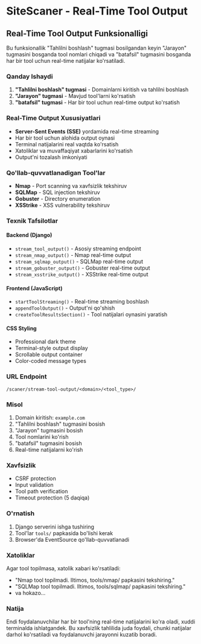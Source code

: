 # SiteScaner - Real-Time Tool Output

## Real-Time Tool Output Funksionalligi

Bu funksionallik "Tahlilni boshlash" tugmasi bosilgandan keyin "Jarayon" tugmasini bosganda tool nomlari chiqadi va "batafsil" tugmasini bosganda har bir tool uchun real-time natijalar ko'rsatiladi.

### Qanday Ishaydi

1. **"Tahlilni boshlash" tugmasi** - Domainlarni kiritish va tahlilni boshlash
2. **"Jarayon" tugmasi** - Mavjud tool'larni ko'rsatish
3. **"batafsil" tugmasi** - Har bir tool uchun real-time output ko'rsatish

### Real-Time Output Xususiyatlari

- **Server-Sent Events (SSE)** yordamida real-time streaming
- Har bir tool uchun alohida output oynasi
- Terminal natijalarini real vaqtda ko'rsatish
- Xatoliklar va muvaffaqiyat xabarlarini ko'rsatish
- Output'ni tozalash imkoniyati

### Qo'llab-quvvatlanadigan Tool'lar

- **Nmap** - Port scanning va xavfsizlik tekshiruv
- **SQLMap** - SQL injection tekshiruv
- **Gobuster** - Directory enumeration
- **XSStrike** - XSS vulnerability tekshiruv

### Texnik Tafsilotlar

#### Backend (Django)
- `stream_tool_output()` - Asosiy streaming endpoint
- `stream_nmap_output()` - Nmap real-time output
- `stream_sqlmap_output()` - SQLMap real-time output
- `stream_gobuster_output()` - Gobuster real-time output
- `stream_xsstrike_output()` - XSStrike real-time output

#### Frontend (JavaScript)
- `startToolStreaming()` - Real-time streaming boshlash
- `appendToolOutput()` - Output'ni qo'shish
- `createToolResultsSection()` - Tool natijalari oynasini yaratish

#### CSS Styling
- Professional dark theme
- Terminal-style output display
- Scrollable output container
- Color-coded message types

### URL Endpoint

```
/scaner/stream-tool-output/<domain>/<tool_type>/
```

### Misol

1. Domain kiritish: `example.com`
2. "Tahlilni boshlash" tugmasini bosish
3. "Jarayon" tugmasini bosish
4. Tool nomlarini ko'rish
5. "batafsil" tugmasini bosish
6. Real-time natijalarni ko'rish

### Xavfsizlik

- CSRF protection
- Input validation
- Tool path verification
- Timeout protection (5 daqiqa)

### O'rnatish

1. Django serverini ishga tushiring
2. Tool'lar `tools/` papkasida bo'lishi kerak
3. Browser'da EventSource qo'llab-quvvatlanadi

### Xatoliklar

Agar tool topilmasa, xatolik xabari ko'rsatiladi:
- "Nmap tool topilmadi. Iltimos, tools/nmap/ papkasini tekshiring."
- "SQLMap tool topilmadi. Iltimos, tools/sqlmap/ papkasini tekshiring."
- va hokazo...

### Natija

Endi foydalanuvchilar har bir tool'ning real-time natijalarini ko'ra oladi, xuddi terminalda ishlatgandek. Bu xavfsizlik tahlilida juda foydali, chunki natijalar darhol ko'rsatiladi va foydalanuvchi jarayonni kuzatib boradi.

